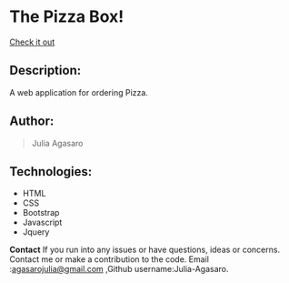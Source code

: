 # The Pizza Box!
[Check it out]()

## Description: 
A web application for ordering Pizza.

## Author:
>Julia Agasaro

## Technologies:
* HTML
* CSS
* Bootstrap
* Javascript
* Jquery


**Contact**
If you run into any issues or have questions, ideas or concerns. Contact me or make a contribution to the code. Email :agasarojulia@gmail.com ,Github username:Julia-Agasaro.
